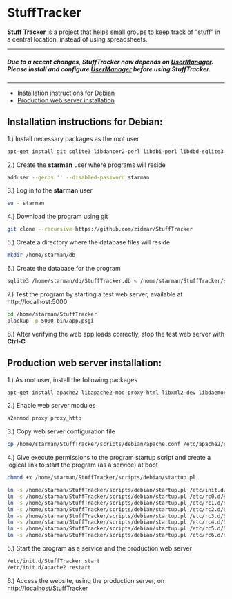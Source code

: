 # StuffTracker

**Stuff Tracker** is a project that helps small groups to keep track of "stuff" in a central location, instead of using spreadsheets.


---

##### Due to a recent changes, **StuffTracker** now depends on [UserManager](https://github.com/zidmar/UserManager). Please install and configure [UserManager](https://github.com/zidmar/UserManager) before using **StuffTracker**.

---

* [Installation instructions for Debian](#Installation)
* [Production web server installation](#Production)

## Installation instructions for Debian:

1.) Install necessary packages as the root user

```sh
apt-get install git sqlite3 libdancer2-perl libdbi-perl libdbd-sqlite3-perl libjson-xs-perl 
```

2.) Create the **starman** user where programs will reside

```sh
adduser --gecos '' --disabled-password starman
```

3.) Log in to the **starman** user

```sh
su - starman
```

4.) Download the program using git

```sh
git clone --recursive https://github.com/zidmar/StuffTracker
```

5.) Create a directory where the database files will reside

```sh
mkdir /home/starman/db
```

6.) Create the database for the program

```sh
sqlite3 /home/starman/db/StuffTracker.db < /home/starman/StuffTracker/sql/stuff_tracker-sqlite.sql
```

7.) Test the program by starting a test web server, available at http://localhost:5000

```sh
cd /home/starman/StuffTracker
plackup -p 5000 bin/app.psgi
```

8.) After verifying the web app loads correctly, stop the test web server with **Ctrl-C**

## Production web server installation:

1.) As root user, install the following packages

```sh
apt-get install apache2 libapache2-mod-proxy-html libxml2-dev libdaemon-control-perl starman
```

2.) Enable web server modules

```sh
a2enmod proxy proxy_http
```

3.) Copy web server configuration file

```sh
cp /home/starman/StuffTracker/scripts/debian/apache.conf /etc/apache2/conf-enabled/StuffTracker.conf
```

4.) Give execute permissions to the program startup script and create a logical link to start the program (as a service) at boot

```sh
chmod +x /home/starman/StuffTracker/scripts/debian/startup.pl

ln -s /home/starman/StuffTracker/scripts/debian/startup.pl /etc/init.d/StuffTracker
ln -s /home/starman/StuffTracker/scripts/debian/startup.pl /etc/rc0.d/K20StuffTracker
ln -s /home/starman/StuffTracker/scripts/debian/startup.pl /etc/rc1.d/K20StuffTracker
ln -s /home/starman/StuffTracker/scripts/debian/startup.pl /etc/rc2.d/S20StuffTracker
ln -s /home/starman/StuffTracker/scripts/debian/startup.pl /etc/rc3.d/S20StuffTracker
ln -s /home/starman/StuffTracker/scripts/debian/startup.pl /etc/rc4.d/S20StuffTracker
ln -s /home/starman/StuffTracker/scripts/debian/startup.pl /etc/rc5.d/S20StuffTracker
ln -s /home/starman/StuffTracker/scripts/debian/startup.pl /etc/rc6.d/K20StuffTracker

```

5.) Start the program as a service and the production web server

```sh
/etc/init.d/StuffTracker start
/etc/init.d/apache2 restart
```

6.) Access the website, using the production server, on http://localhost/StuffTracker
